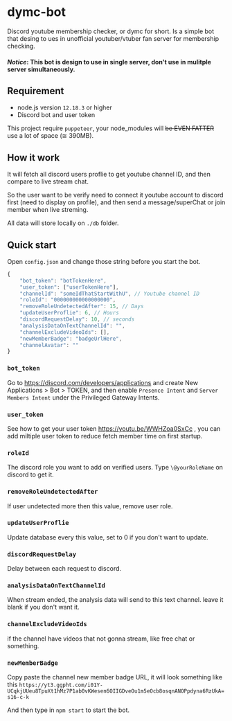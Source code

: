 # dymc-bot

Discord youtube membership checker, or dymc for short. Is a simple bot that desing to ues in unofficial youtuber/vtuber fan server for membership checking.


#### ***Notice*: This bot is design to use in single server, don't use in mulitple server simultaneously.**

<!-- peko peko peko -->
<!-- Other resources  -->
<!-- HoloApi - https://api.holotools.app/v1/api-docs/#section/About -->

## Requirement
* node.js version `12.18.3` or higher
* Discord bot and user token

This project require `puppeteer`, your node_modules will ~~be EVEN FATTER~~ use a lot of space (≅ 390MB).

## How it work

It will fetch all discord users proflie to get youtube channel ID, and then compare to live stream chat.

So the user want to be verify need to connect it youtube account to discord first (need to display on profile), and then send a message/superChat or join member when live streming.

All data will store locally on `./db` folder.

## Quick start

Open `config.json` and change those string before you start the bot.

```javascript
{
    "bot_token": "botTokenHere",
    "user_token": ["userTokenHere"],
    "channelId": "someIdThatStartWithU", // Youtube channel ID
    "roleId": "000000000000000000",
    "removeRoleUndetectedAfter": 15, // Days
    "updateUserProflie": 6, // Hours
    "discordRequestDelay": 10, // seconds
    "analysisDataOnTextChannelId": "",
    "channelExcludeVideoIds": [],
    "newMemberBadge": "badgeUrlHere",
    "channelAvatar": ""
}
```

### `bot_token` 

Go to https://discord.com/developers/applications and create New Applications > Bot > TOKEN, and then enable `Presence Intent` and `Server Members Intent` under the Privileged Gateway Intents.

### `user_token`

See how to get your user token https://youtu.be/WWHZoa0SxCc , you can add miltiple user token to reduce fetch member time on first startup.

### `roleId`

The discord role you want to add on verified users. Type `\@yourRoleName` on discord to get it.

### `removeRoleUndetectedAfter`

If user undetected more then this value, remove user role.

### `updateUserProflie`

Update database every this value, set to 0 if you don't want to update.

### `discordRequestDelay`

Delay between each request to discord.

### `analysisDataOnTextChannelId`

When stream ended, the analysis data will send to this text channel. leave it blank if you don't want it.

### `channelExcludeVideoIds`

if the channel have videos that not gonna stream, like free chat or something.

### `newMemberBadge`

Copy paste the channel new member badge URL, it will look something like this `https://yt3.ggpht.com/i01Y-UCqkjUUeu8TpuXt1hMz7P1ab0vKWesen6OIIGDveOu1m5eOcb8osqnANOPpdyna6RzUkA=s16-c-k`



And then type in `npm start` to start the bot.
